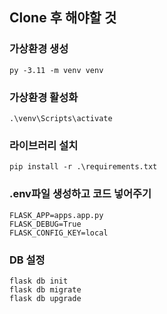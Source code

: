 ## Clone 후 해야할 것
### 가상환경 생성
```
py -3.11 -m venv venv
```
### 가상환경 활성화
```
.\venv\Scripts\activate
```
### 라이브러리 설치
```
pip install -r .\requirements.txt
```
### .env파일 생성하고 코드 넣어주기
```
FLASK_APP=apps.app.py
FLASK_DEBUG=True
FLASK_CONFIG_KEY=local
```
### DB 설정
```
flask db init
flask db migrate
flask db upgrade
```
